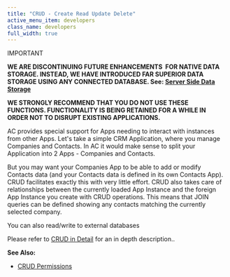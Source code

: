 ```yaml
---
title: "CRUD - Create Read Update Delete"
active_menu_item: developers
class_name: developers
full_width: true
---
```



IMPORTANT

**WE ARE DISCONTINUING FUTURE ENHANCEMENTS  FOR NATIVE DATA STORAGE. INSTEAD, WE HAVE INTRODUCED FAR SUPERIOR DATA STORAGE USING ANY CONNECTED DATABASE. See: [Server Side Data Storage](../../../data-storage/server-side-data-storage/)**

**WE STRONGLY RECOMMEND THAT YOU DO NOT USE THESE FUNCTIONS. FUNCTIONALITY IS BEING RETAINED FOR A WHILE IN ORDER NOT TO DISRUPT EXISTING APPLICATIONS.**

AC provides special support for Apps needing to interact with instances from other Apps. Let's take a simple CRM Application, where you manage Companies and Contacts. In AC it would make sense to split your Application into 2 Apps - Companies and Contacts.

But you may want your Companies App to be able to add or modify Contacts data (and your Contacts data is defined in its own Contacts App). CRUD facilitates exactly this with very little effort. CRUD also takes care of relationships between the currently loaded App Instance and the foreign App Instance you create with CRUD operations. This means that JOIN queries can be defined showing any contacts matching the currently selected company.

You can also read/write to external databases

Please refer to [CRUD in Detail](crud-in-detail.htm) for an in depth description..

**See Also:**

 - [CRUD Permissions](crud-in-detail/using-ac-app-storage/crud-permissions)

